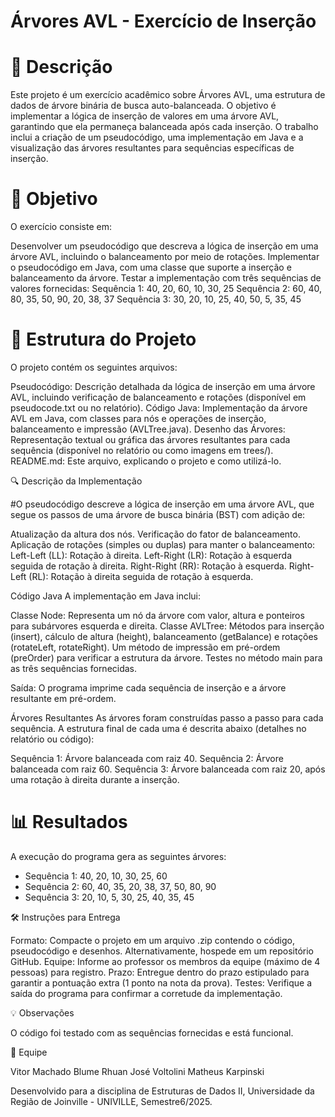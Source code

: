 # Árvores AVL - Exercício de Inserção
# 📝 Descrição
Este projeto é um exercício acadêmico sobre Árvores AVL, uma estrutura de dados de árvore binária de busca auto-balanceada. O objetivo é implementar a lógica de inserção de valores em uma árvore AVL, garantindo que ela permaneça balanceada após cada inserção. O trabalho inclui a criação de um pseudocódigo, uma implementação em Java e a visualização das árvores resultantes para sequências específicas de inserção.

# 🎯 Objetivo
O exercício consiste em:

Desenvolver um pseudocódigo que descreva a lógica de inserção em uma árvore AVL, incluindo o balanceamento por meio de rotações.
Implementar o pseudocódigo em Java, com uma classe que suporte a inserção e balanceamento da árvore.
Testar a implementação com três sequências de valores fornecidas:
Sequência 1: 40, 20, 60, 10, 30, 25
Sequência 2: 60, 40, 80, 35, 50, 90, 20, 38, 37
Sequência 3: 30, 20, 10, 25, 40, 50, 5, 35, 45


# 📂 Estrutura do Projeto
O projeto contém os seguintes arquivos:

Pseudocódigo: Descrição detalhada da lógica de inserção em uma árvore AVL, incluindo verificação de balanceamento e rotações (disponível em pseudocode.txt ou no relatório).
Código Java: Implementação da árvore AVL em Java, com classes para nós e operações de inserção, balanceamento e impressão (AVLTree.java).
Desenho das Árvores: Representação textual ou gráfica das árvores resultantes para cada sequência (disponível no relatório ou como imagens em trees/).
README.md: Este arquivo, explicando o projeto e como utilizá-lo.


🔍 Descrição da Implementação

#O pseudocódigo descreve a lógica de inserção em uma árvore AVL, que segue os passos de uma árvore de busca binária (BST) com adição de:

Atualização da altura dos nós.
Verificação do fator de balanceamento.
Aplicação de rotações (simples ou duplas) para manter o balanceamento:
Left-Left (LL): Rotação à direita.
Left-Right (LR): Rotação à esquerda seguida de rotação à direita.
Right-Right (RR): Rotação à esquerda.
Right-Left (RL): Rotação à direita seguida de rotação à esquerda.



Código Java
A implementação em Java inclui:

Classe Node: Representa um nó da árvore com valor, altura e ponteiros para subárvores esquerda e direita.
Classe AVLTree:
Métodos para inserção (insert), cálculo de altura (height), balanceamento (getBalance) e rotações (rotateLeft, rotateRight).
Um método de impressão em pré-ordem (preOrder) para verificar a estrutura da árvore.
Testes no método main para as três sequências fornecidas.


Saída: O programa imprime cada sequência de inserção e a árvore resultante em pré-ordem.

Árvores Resultantes
As árvores foram construídas passo a passo para cada sequência. A estrutura final de cada uma é descrita abaixo (detalhes no relatório ou código):

Sequência 1: Árvore balanceada com raiz 40.
Sequência 2: Árvore balanceada com raiz 60.
Sequência 3: Árvore balanceada com raiz 20, após uma rotação à direita durante a inserção.


# 📊 Resultados
A execução do programa gera as seguintes árvores:

- Sequência 1: 40, 20, 10, 30, 25, 60
- Sequência 2: 60, 40, 35, 20, 38, 37, 50, 80, 90
- Sequência 3: 20, 10, 5, 30, 25, 40, 35, 45

🛠️ Instruções para Entrega

Formato: Compacte o projeto em um arquivo .zip contendo o código, pseudocódigo e desenhos. Alternativamente, hospede em um repositório GitHub.
Equipe: Informe ao professor os membros da equipe (máximo de 4 pessoas) para registro.
Prazo: Entregue dentro do prazo estipulado para garantir a pontuação extra (1 ponto na nota da prova).
Testes: Verifique a saída do programa para confirmar a corretude da implementação.


💡 Observações

O código foi testado com as sequências fornecidas e está funcional.


👥 Equipe

Vitor Machado Blume
Rhuan José Voltolini
Matheus Karpinski


Desenvolvido para a disciplina de Estruturas de Dados II, Universidade da Região de Joinville - UNIVILLE, Semestre6/2025.
